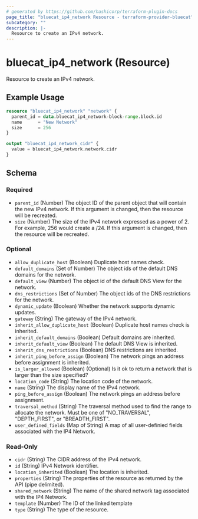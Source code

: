 ```yaml
---
# generated by https://github.com/hashicorp/terraform-plugin-docs
page_title: "bluecat_ip4_network Resource - terraform-provider-bluecat"
subcategory: ""
description: |-
  Resource to create an IPv4 network.
---
```


# bluecat_ip4_network (Resource)

Resource to create an IPv4 network.

## Example Usage

```terraform
resource "bluecat_ip4_network" "network" {
  parent_id = data.bluecat_ip4_network-block-range.block.id
  name      = "New Network"
  size      = 256
}

output "bluecat_ip4_network_cidr" {
  value = bluecat_ip4_network.network.cidr
}
```

<!-- schema generated by tfplugindocs -->
## Schema

### Required

- `parent_id` (Number) The object ID of the parent object that will contain the new IPv4 network. If this argument is changed, then the resource will be recreated.
- `size` (Number) The size of the IPv4 network expressed as a power of 2. For example, 256 would create a /24. If this argument is changed, then the resource will be recreated.

### Optional

- `allow_duplicate_host` (Boolean) Duplicate host names check.
- `default_domains` (Set of Number) The object ids of the default DNS domains for the network.
- `default_view` (Number) The object id of the default DNS View for the network.
- `dns_restrictions` (Set of Number) The object ids of the DNS restrictions for the network.
- `dynamic_update` (Boolean) Whether the network supports dynamic updates.
- `gateway` (String) The gateway of the IPv4 network.
- `inherit_allow_duplicate_host` (Boolean) Duplicate host names check is inherited.
- `inherit_default_domains` (Boolean) Default domains are inherited.
- `inherit_default_view` (Boolean) The default DNS View is inherited.
- `inherit_dns_restrictions` (Boolean) DNS restrictions are inherited.
- `inherit_ping_before_assign` (Boolean) The network pings an address before assignment is inherited.
- `is_larger_allowed` (Boolean) (Optional) Is it ok to return a network that is larger than the size specified?
- `location_code` (String) The location code of the network.
- `name` (String) The display name of the IPv4 network.
- `ping_before_assign` (Boolean) The network pings an address before assignment.
- `traversal_method` (String) The traversal method used to find the range to allocate the network. Must be one of "NO_TRAVERSAL", "DEPTH_FIRST", or "BREADTH_FIRST".
- `user_defined_fields` (Map of String) A map of all user-definied fields associated with the IP4 Network.

### Read-Only

- `cidr` (String) The CIDR address of the IPv4 network.
- `id` (String) IPv4 Network identifier.
- `location_inherited` (Boolean) The location is inherited.
- `properties` (String) The properties of the resource as returned by the API (pipe delimited).
- `shared_network` (String) The name of the shared network tag associated with the IP4 Network.
- `template` (Number) The ID of the linked template
- `type` (String) The type of the resource.
